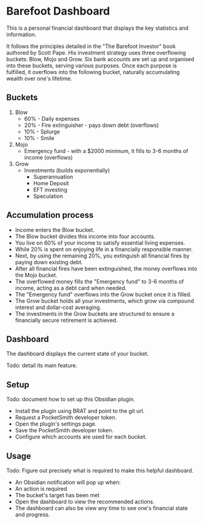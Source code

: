 # Barefoot Dashboard

This is a personal financial dashboard that displays the key statistics and information.

It follows the principles detailed in the "The Barefoot Investor" book authored by Scott Pape. His investment strategy uses three overflowing buckets: Blow, Mojo and Grow. Six bank accounts are set up and organised into these buckets, serving various purposes. Once each purpose is fulfilled, it overflows into the following bucket, naturally accumulating wealth over one's lifetime.

## Buckets

1. Blow
   - 60% - Daily expenses
   - 20% - Fire extinguisher - pays down debt (overflows)
   - 10% - Splurge
   - 10% - Smile
2. Mojo
   - Emergency fund - with a $2000 minimum, it fills to 3-6 months of income (overflows)
3. Grow
   - Investments (builds exponentially)
     - Superannuation
     - Home Deposit
     - EFT investing
     - Speculation

## Accumulation process

- Income enters the Blow bucket.
- The Blow bucket divides this income into four accounts.
- You live on 60% of your income to satisfy essential living expenses.
- While 20% is spent on enjoying life in a financially responsible manner.
- Next, by using the remaining 20%, you extinguish all financial fires by paying down existing debt.
- After all financial fires have been extinguished, the money overflows into the Mojo bucket.
- The overflowed money fills the "Emergency fund" to 3-6 months of income, acting as a debt card when needed.
- The "Emergency fund" overflows into the Grow bucket once it is filled.
- The Grow bucket holds all your investments, which grow via compound interest and dollar-cost averaging.
- The investments in the Grow buckets are structured to ensure a financially secure retirement is achieved.

## Dashboard

The dashboard displays the current state of your bucket.

Todo: detail its main feature.

## Setup

Todo: document how to set up this Obsidian plugin.

- Install the plugin using BRAT and point to the git url.
- Request a PocketSmith developer token.
- Open the plugin's settings page.
- Save the PocketSmith developer token.
- Configure which accounts are used for each bucket.

## Usage

Todo: Figure out precisely what is required to make this helpful dashboard.

- An Obsidian notification will pop up when:
- An action is required
- The bucket's target has been met
- Open the dashboard to view the recommended actions.
- The dashboard can also be view any time to see one's financial state and progress.
